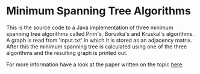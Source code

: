 Minimum Spanning Tree Algorithms
======

This is the source code to a Java implementation of three minimum spanning tree algorithms called Prim's, Boruvka's and Kruskal's algorithms. A graph is read from 'input.txt' in which it is stored as an adjacency matrix. After this the minimum spanning tree is calculated using one of the three algorithms and the resulting graph is printed out.

For more information have a look at the paper written on the topic [here](http://www.students.tut.fi/~podsechi/MinimumSpanningTreeAlgorithms_IgorPodsechin.pdf).
